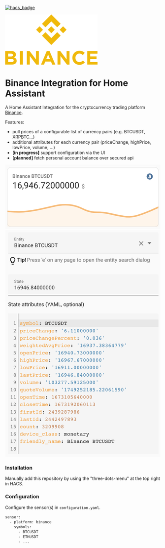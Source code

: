 [![hacs_badge](https://img.shields.io/badge/HACS-Custom-41BDF5.svg)](https://github.com/hacs/integration)



![Binance Logo](images/binance_logo.png)

# Binance Integration for Home Assistant
A Home Assistant Integration for the cryptocurrency trading platform [Binance](https://www.binance.com/en).

Features:
 - pull prices of a configurable list of currency pairs (e.g. BTCUSDT, XRPBTC...)
 - additional attributes for each currency pair (priceChange, highPrice, lowPrice, volume, ...)
 - **[in progress]** support configuration via the UI
 - **[planned]** fetch personal account balance over secured api


![Binance Logo](images/screenshot_1.png)
![Binance Logo](images/screenshot_2.png)

### Installation
Manually add this repository by using the "three-dots-menu" at the top right in HACS.

### Configuration
Configure the sensor(s) in ``configuration.yaml``. 
```
sensor:
  - platform: binance
    symbols:
      - BTCUSDT
      - ETHUSDT
      - ...
```
